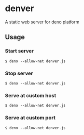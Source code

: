 # denver
A static web server for deno platform

## Usage

### Start server

```
$ deno --allow-net denver.js
```

### Stop server

```
$ deno --allow-net denver.js
```

### Serve at custom host

```
$ deno --allow-net denver.js
```

### Serve at custom port

```
$ deno --allow-net denver.js
```


